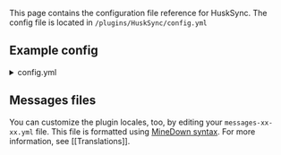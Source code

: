 This page contains the configuration file reference for HuskSync. The config file is located in `/plugins/HuskSync/config.yml`

## Example config
<details>
<summary>config.yml</summary>

```yaml
# ┏━━━━━━━━━━━━━━━━━━━━━━━━━━━━━━┓
# ┃        HuskSync Config       ┃
# ┃    Developed by William278   ┃
# ┣━━━━━━━━━━━━━━━━━━━━━━━━━━━━━━┛
# ┣╸ Information: https://william278.net/project/husksync
# ┗╸ Documentation: https://william278.net/docs/husksync
language: en-gb
check_for_updates: true
cluster_id: ''
debug_logging: false
database:
  credentials:
    # Database connection settings
    host: localhost
    port: 3306
    database: HuskSync
    username: root
    password: pa55w0rd
    parameters: ?autoReconnect=true&useSSL=false
  connection_pool:
    # MySQL connection pool properties
    maximum_pool_size: 10
    minimum_idle: 10
    maximum_lifetime: 1800000
    keepalive_time: 0
    connection_timeout: 5000
  table_names:
    users: husksync_users
    user_data: husksync_user_data
redis:
  credentials:
    # Redis connection settings
    host: localhost
    port: 6379
    password: ''
  use_ssl: false
synchronization:
  # Synchronization settings
  max_user_data_snapshots: 5
  save_on_world_save: true
  save_on_death: false
  save_empty_drops_on_death: true
  compress_data: true
  notification_display_slot: ACTION_BAR
  synchronise_dead_players_changing_server: true
  network_latency_milliseconds: 500
  features:
    health: true
    statistics: true
    persistent_data_container: false
    hunger: true
    ender_chests: true
    advancements: true
    location: false
    game_mode: true
    potion_effects: true
    locked_maps: false
    inventories: true
    max_health: true
    experience: true
  blacklisted_commands_while_locked: []
  event_priorities:
    join_listener: LOWEST
    quit_listener: LOWEST
    death_listener: NORMAL
```

</details>

## Messages files
You can customize the plugin locales, too, by editing your `messages-xx-xx.yml` file. This file is formatted using [MineDown syntax](https://github.com/Phoenix616/MineDown). For more information, see [[Translations]].